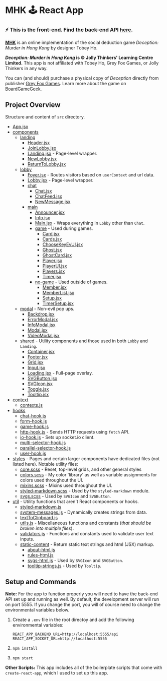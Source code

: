 # MHK 🕹 React App

### ⚡️ This is the front-end. Find the back-end API [here](https://github.com/Zilifant/mhk-back).

**[MHK](https://mhk.vercel.app/)** is an online implementation of the social deduction game *Deception: Murder in Hong Kong* by designer Tobey Ho.

***Deception: Murder in Hong Kong* is © Jolly Thinkers' Learning Centre Limited.**
This app is not affiliated with Tobey Ho, Grey Fox Games, or Jolly Thinkers in any way.

You can (and should) purchase a physical copy of *Deception* directly from publisher [Grey Fox Games](https://greyfoxgames.com/deception-murder-in-hong-kong/). Learn more about the game on [BoardGameGeek](https://boardgamegeek.com/boardgame/156129/deception-murder-hong-kong).

## Project Overview
Structure and content of `src` directory.

* [App.jsx](./src/App.jsx)
* [components](./src/components)
  * [landing](./src/components/landing)
    * [Header.jsx](./src/components/landing/Header.jsx)
    * [JoinLobby.jsx](./src/components/landing/JoinLobby.jsx)
    * [Landing.jsx](./src/components/landing/Landing.jsx) - Page-level wrapper.
    * [NewLobby.jsx](./src/components/landing/NewLobby.jsx)
    * [ReturnToLobby.jsx](./src/components/landing/ReturnToLobby.jsx)
  * [lobby](./src/components/lobby)
    * [Foyer.jsx](./src/components/lobby/Foyer.jsx) - Routes visitors based on `userContext` and url data.
    * [Lobby.jsx](./src/components/lobby/Lobby.jsx) - Page-level wrapper.
    * [chat](./src/components/lobby/chat)
      * [Chat.jsx](./src/components/lobby/chat/Chat.jsx)
      * [ChatFeed.jsx](./src/components/lobby/chat/ChatFeed.jsx)
      * [NewMessage.jsx](./src/components/lobby/chat/NewMessage.jsx)
    * [main](./src/components/lobby/main)
      * [Announcer.jsx](./src/components/lobby/main/Announcer.jsx)
      * [Info.jsx](./src/components/lobby/main/Info.jsx)
      * [Main.jsx](./src/components/lobby/main/Main.jsx) - Wraps everything in `Lobby` other than `Chat`.
      * [game](./src/components/lobby/main/game) - Used during games.
        * [Card.jsx](./src/components/lobby/main/game/Card.jsx)
        * [Cards.jsx](./src/components/lobby/main/game/Cards.jsx)
        * [ChooseKeyEvUI.jsx](./src/components/lobby/main/game/ChooseKeyEvUI.jsx)
        * [Ghost.jsx](./src/components/lobby/main/game/Ghost.jsx)
        * [GhostCard.jsx](./src/components/lobby/main/game/GhostCard.jsx)
        * [Player.jsx](./src/components/lobby/main/game/Player.jsx)
        * [PlayerUI.jsx](./src/components/lobby/main/game/PlayerUI.jsx)
        * [Players.jsx](./src/components/lobby/main/game/Players.jsx)
        * [Timer.jsx](./src/components/lobby/main/game/Timer.jsx)
      * [no-game](./src/components/lobby/main/no-game) - Used outside of games.
        * [Member.jsx](./src/components/lobby/main/nogame/Member.jsx)
        * [MemberList.jsx](./src/components/lobby/main/nogame/MemberList.jsx)
        * [Setup.jsx](./src/components/lobby/main/nogame/Setup.jsx)
        * [TimerSetup.jsx](./src/components/lobby/main/nogame/TimerSetup.jsx)
  * [modal](./src/components/modal) - Non-evil pop ups.
    * [Backdrop.jsx](./src/components/modal/Backdrop.jsx)
    * [ErrorModal.jsx](./src/components/modal/ErrorModal.jsx)
    * [InfoModal.jsx](./src/components/shared/InfoModal.jsx)
    * [Modal.jsx](./src/components/modal/Modal.jsx)
    * [VideoModal.jsx](./src/components/shared/VideoModal.jsx)
  * [shared](./src/components/shared) - Utility components and those used in both `Lobby` and `Landing`.
    * [Container.jsx](./src/components/shared/Container.jsx)
    * [Footer.jsx](./src/components/shared/Footer.jsx)
    * [Grid.jsx](./src/components/shared/Grid.jsx)
    * [Input.jsx](./src/components/ui-elements/Input.jsx)
    * [Loading.jsx](./src/components/shared/Loading.jsx) - Full-page overlay.
    * [SVGButton.jsx](./src/components/ui-elements/SVGButton.jsx)
    * [SVGIcon.jsx](./src/components/ui-elements/SVGIcon.jsx)
    * [Toggle.jsx](./src/components/ui-elements/Toggle.jsx)
    * [Tooltip.jsx](./src/components/shared/Tooltip.jsx)
* [context](./src/context)
  * [contexts.js](./src/context/contexts.js)
* [hooks](./src/hooks)
  * [chat-hook.js](./src/hooks/chat-hook.js)
  * [form-hook.js](./src/hooks/form-hook.js)
  * [game-hook.js](./src/hooks/game-hook.js)
  * [http-hook.js](./src/hooks/http-hook.js) - Sends HTTP requests using `fetch` API.
  * [io-hook.js](./src/hooks/io-hook.js) - Sets up socket.io client.
  * [multi-selector-hook.js](./src/hooks/multi-selector-hook.js)
  * [parallel-selector-hook.js](./src/hooks/parallel-selector-hook.js)
  * [user-hook.js](./src/hooks/user-hook.js)
* [styles](./src/styles) - Pages and certain larger components have dedicated files (not listed here). Notable utility files:
  * [core.scss](./src/styles/core.scss) - Reset, top-level grids, and other general styles
  * [colors.scss](./src/styles/colors.scss) - My color 'library' as well as variable assignments for colors used throughout the UI.
  * [mixins.scss](./src/styles/mixins.scss) - Mixins used throughout the UI.
  * [styled-markdown.scss](./src/styles/styled-markdown.scss) - Used by the `styled-markdown` module.
  * [svgs.scss](./src/styles/svgs.scss) - Used by `SVGIcon` and `SVGButton`.
* [util](./src/util) - Utility functions that aren't React components or hooks.
  * [styled-markdown.js](./src/util/styled-markdown.js)
  * [system-messages.js](./src/util/system-messages.js) - Dynamically creates strings from data.
  * [textToClipboard.js](./src/util/textToClipboard.js)
  * [utils.js](./src/util/utils.js) - Miscellaneous functions and constants (*that should be broken into multiple files*).
  * [validators.js](./src/util/validators.js) - Functions and constants used to validate user text inputs.
  * [static-content](./src/util/static-content) - Return static text strings and html (JSX) markup.
    * [about-html.js](./src/util/static-content/about-html.jsx)
    * [rules-html.js](./src/util/static-content/rules-html.jsx)
    * [svgs-html.js](./src/util/static-content/svgs-html.js) - Used by `SVGIcon` and `SVGButton`.
    * [tooltip-strings.js](./src/util/static-content/tooltip-strings.js) - Used by `Tooltip`.

## Setup and Commands

**Note:** For the app to function properly you will need to have the back-end API set up and running as well. By default, the development server will run on port 5555. If you change the port, you will of course need to change the environmental variables below.

1. Create a `.env` file in the root directoy and add the following environmental variables:

    ```
    REACT_APP_BACKEND_URL=http://localhost:5555/api
    REACT_APP_SOCKET_URL=http://localhost:5555
    ```
2. `npm install`
3. `npm start`

**Other Scripts:** This app includes all of the boilerplate scripts that come with `create-react-app`, which I used to set up this app.